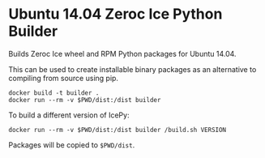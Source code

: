 Ubuntu 14.04 Zeroc Ice Python Builder
=====================================

Builds Zeroc Ice wheel and RPM Python packages for Ubuntu 14.04.

This can be used to create installable binary packages as an alternative to compiling from source using pip.

    docker build -t builder .
    docker run --rm -v $PWD/dist:/dist builder

To build a different version of IcePy:

    docker run --rm -v $PWD/dist:/dist builder /build.sh VERSION

Packages will be copied to `$PWD/dist`.

